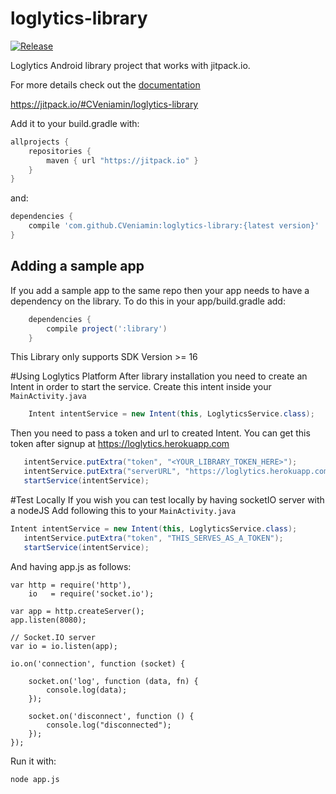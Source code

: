 # loglytics-library

[![Release](https://jitpack.io/v/CVeniamin/loglytics-library.svg)](https://jitpack.io/#CVeniamin/loglytics-library)

Loglytics Android library project that works with jitpack.io.

For more details check out the [documentation](https://github.com/jitpack/jitpack.io/blob/master/ANDROID.md)

https://jitpack.io/#CVeniamin/loglytics-library

Add it to your build.gradle with:
```gradle
allprojects {
    repositories {
        maven { url "https://jitpack.io" }
    }
}
```
and:

```gradle
dependencies {
    compile 'com.github.CVeniamin:loglytics-library:{latest version}'
}
```

## Adding a sample app 

If you add a sample app to the same repo then your app needs to have a dependency on the library. To do this in your app/build.gradle add:

```gradle
    dependencies {
        compile project(':library')
    }
```

This Library only supports SDK Version >= 16

#Using Loglytics Platform
After library installation you need to create an Intent in order to start the service.
Create this intent inside your ``MainActivity.java``

```java
    Intent intentService = new Intent(this, LoglyticsService.class);
```

Then you need to pass a token and url to created Intent.
You can get this token after signup at https://loglytics.herokuapp.com
```java
   intentService.putExtra("token", "<YOUR_LIBRARY_TOKEN_HERE>");
   intentService.putExtra("serverURL", "https://loglytics.herokuapp.com");
   startService(intentService);
```

#Test Locally
If you wish you can test locally by having socketIO server with a nodeJS
Add following this to your ```MainActivity.java```
```java
Intent intentService = new Intent(this, LoglyticsService.class);
   intentService.putExtra("token", "THIS_SERVES_AS_A_TOKEN");
   startService(intentService);
````

And having app.js as follows:
```node
var http = require('http'),
    io   = require('socket.io');

var app = http.createServer();
app.listen(8080);

// Socket.IO server
var io = io.listen(app);

io.on('connection', function (socket) {

    socket.on('log', function (data, fn) {
        console.log(data);
    });

    socket.on('disconnect', function () {
        console.log("disconnected");
    });
});
```

Run it with:
```
node app.js
```

